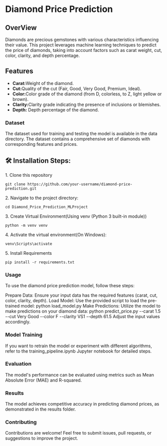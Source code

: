 # Diamond Price Prediction
## OverView
Diamonds are precious gemstones with various characteristics influencing their value. This project leverages machine learning techniques to predict the price of diamonds, taking into account factors such as carat weight, cut, color, clarity, and depth percentage.

<h2>Features</h2>
    <ul>
        <li><strong>Carat:</strong>Weight of the diamond.</li>
        <li><strong>Cut:</strong>Quality of the cut (Fair, Good, Very Good, Premium, Ideal).</li>
        <li><strong>Color:</strong>Color grade of the diamond (from D, colorless, to Z, light yellow or brown).</li>
        <li><strong>Clarity:</strong>Clarity grade indicating the presence of inclusions or blemishes.</li>
         <li><strong>Depth:</strong> Depth percentage of the diamond.</li>
    </ul>


### Dataset
The dataset used for training and testing the model is available in the data directory. The dataset contains a comprehensive set of diamonds with corresponding features and prices.


<h2>🛠️ Installation Steps:</h2>

<p>1. Clone this repository</p>

```
git clone https://github.com/your-username/diamond-price-prediction.git
```

<p>2. Navigate to the project directory:</p>

```
cd Diamond_Price_Prediction_MLProject
```

<p>3. Create Virtual Environment(Using venv (Python 3 built-in module))</p>

```
python -m venv venv
```

<p>4. Activate the virtual environment(On Windows):</p>

```
venv\Scripts\activate
```

<p>5. Install Requirements</p>

```
pip install -r requirements.txt
```
### Usage
To use the diamond price prediction model, follow these steps:

Prepare Data: Ensure your input data has the required features (carat, cut, color, clarity, depth).
Load Model: Use the provided script to load the pre-trained model:
python load_model.py
Make Predictions: Utilize the model to make predictions on your diamond data:
python predict_price.py --carat 1.5 --cut Very Good --color F --clarity VS1 --depth 61.5
Adjust the input values accordingly.

### Model Training
If you want to retrain the model or experiment with different algorithms, refer to the training_pipeline.ipynb Jupyter notebook for detailed steps.

### Evaluation
The model's performance can be evaluated using metrics such as Mean Absolute Error (MAE) and R-squared.

### Results
The model achieves competitive accuracy in predicting diamond prices, as demonstrated in the results folder.

### Contributing
Contributions are welcome! Feel free to submit issues, pull requests, or suggestions to improve the project.







